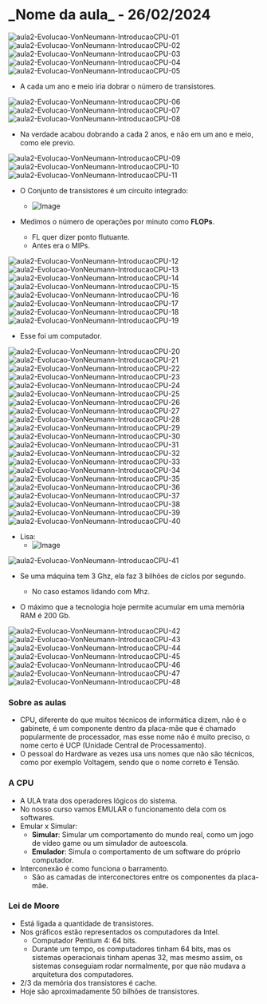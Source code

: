<h1>_Nome da aula_ - 26/02/2024</h1>

![aula2-Evolucao-VonNeumann-IntroducaoCPU-01](https://github.com/joserandu/Primeiro-semestre/assets/134299499/8460af60-1d8c-4f85-ae5e-7b48e78db8de)
![aula2-Evolucao-VonNeumann-IntroducaoCPU-02](https://github.com/joserandu/Primeiro-semestre/assets/134299499/583af0e8-db2b-499f-8337-c3030879c4bb)
![aula2-Evolucao-VonNeumann-IntroducaoCPU-03](https://github.com/joserandu/Primeiro-semestre/assets/134299499/771a9005-8bf6-406d-a453-228448e9f45a)
![aula2-Evolucao-VonNeumann-IntroducaoCPU-04](https://github.com/joserandu/Primeiro-semestre/assets/134299499/dfe461cc-f7ad-4e74-8adf-14522f2ba074)
![aula2-Evolucao-VonNeumann-IntroducaoCPU-05](https://github.com/joserandu/Primeiro-semestre/assets/134299499/e0769ba2-b29c-4420-a08b-fb8bfc956c53)

- A cada um ano e meio iria dobrar o número de transistores.

![aula2-Evolucao-VonNeumann-IntroducaoCPU-06](https://github.com/joserandu/Primeiro-semestre/assets/134299499/73be4ebf-6697-4f63-9075-dfac64daa3b5)
![aula2-Evolucao-VonNeumann-IntroducaoCPU-07](https://github.com/joserandu/Primeiro-semestre/assets/134299499/138c875c-8d76-4354-bd48-35489a63b582)
![aula2-Evolucao-VonNeumann-IntroducaoCPU-08](https://github.com/joserandu/Primeiro-semestre/assets/134299499/c0c82b0c-4464-4f1e-aef8-9534c2944a85)

- Na verdade acabou dobrando a cada 2 anos, e não em um ano e meio, como ele previo.

![aula2-Evolucao-VonNeumann-IntroducaoCPU-09](https://github.com/joserandu/Primeiro-semestre/assets/134299499/5eeef705-614f-4d52-a1cd-33e132a409b8)
![aula2-Evolucao-VonNeumann-IntroducaoCPU-10](https://github.com/joserandu/Primeiro-semestre/assets/134299499/e5f10c2a-6282-4a4b-bf65-4fa36fba2b1c)
![aula2-Evolucao-VonNeumann-IntroducaoCPU-11](https://github.com/joserandu/Primeiro-semestre/assets/134299499/ac1aca37-1722-47f2-8b61-d23a81393cb5)

- O Conjunto de transistores é um circuito integrado:
  - ![Image](https://github.com/user-attachments/assets/5aa0fe7e-d5a4-4720-9c2b-918e927241b7)

- Medimos o número de operações por minuto como <b>FLOPs</b>.
    - FL quer dizer ponto flutuante.
    - Antes era o MIPs.

![aula2-Evolucao-VonNeumann-IntroducaoCPU-12](https://github.com/joserandu/Primeiro-semestre/assets/134299499/de9d3c84-b309-421e-991c-abfa21e40dae)
![aula2-Evolucao-VonNeumann-IntroducaoCPU-13](https://github.com/joserandu/Primeiro-semestre/assets/134299499/23f70f1e-d4a9-44b6-8a08-466264e269cf)
![aula2-Evolucao-VonNeumann-IntroducaoCPU-14](https://github.com/joserandu/Primeiro-semestre/assets/134299499/6f36f205-2759-4d21-9368-2dc6aa46b3e2)
![aula2-Evolucao-VonNeumann-IntroducaoCPU-15](https://github.com/joserandu/Primeiro-semestre/assets/134299499/51b875fc-a063-46d2-8547-4e7270a92e05)
![aula2-Evolucao-VonNeumann-IntroducaoCPU-16](https://github.com/joserandu/Primeiro-semestre/assets/134299499/12668795-87d0-46e7-bfc7-954193d642f7)
![aula2-Evolucao-VonNeumann-IntroducaoCPU-17](https://github.com/joserandu/Primeiro-semestre/assets/134299499/afde99d8-0d27-4890-9905-2e7e620000a2)
![aula2-Evolucao-VonNeumann-IntroducaoCPU-18](https://github.com/joserandu/Primeiro-semestre/assets/134299499/e34d38b8-730e-4b7f-9af1-524490f7e62e)
![aula2-Evolucao-VonNeumann-IntroducaoCPU-19](https://github.com/joserandu/Primeiro-semestre/assets/134299499/504843a3-347a-46c3-8f94-b4fd106f3944)

- Esse foi um computador.

![aula2-Evolucao-VonNeumann-IntroducaoCPU-20](https://github.com/joserandu/Primeiro-semestre/assets/134299499/c6efbdc2-0211-446b-8edc-f943d796e0d2)
![aula2-Evolucao-VonNeumann-IntroducaoCPU-21](https://github.com/joserandu/Primeiro-semestre/assets/134299499/df42f5ef-6b2f-4898-bb57-3a344bcb2d68)
![aula2-Evolucao-VonNeumann-IntroducaoCPU-22](https://github.com/joserandu/Primeiro-semestre/assets/134299499/414f161f-2045-4463-a61f-aa6963abaac9)
![aula2-Evolucao-VonNeumann-IntroducaoCPU-23](https://github.com/joserandu/Primeiro-semestre/assets/134299499/3b4c456d-adb9-454f-b6cb-ca036b7ba9cb)
![aula2-Evolucao-VonNeumann-IntroducaoCPU-24](https://github.com/joserandu/Primeiro-semestre/assets/134299499/b189e082-7816-482d-803d-8b9ce894986d)
![aula2-Evolucao-VonNeumann-IntroducaoCPU-25](https://github.com/joserandu/Primeiro-semestre/assets/134299499/49c5a8db-0170-4f14-adeb-53b87a85cbca)
![aula2-Evolucao-VonNeumann-IntroducaoCPU-26](https://github.com/joserandu/Primeiro-semestre/assets/134299499/34b9a777-994c-4e56-96dd-5c42ff2c830c)
![aula2-Evolucao-VonNeumann-IntroducaoCPU-27](https://github.com/joserandu/Primeiro-semestre/assets/134299499/d416e06b-43b9-4235-a3e7-a74523a712c2)
![aula2-Evolucao-VonNeumann-IntroducaoCPU-28](https://github.com/joserandu/Primeiro-semestre/assets/134299499/46f5cceb-a89c-4859-9a49-8d9253caa7f7)
![aula2-Evolucao-VonNeumann-IntroducaoCPU-29](https://github.com/joserandu/Primeiro-semestre/assets/134299499/3c67d414-caac-4c56-8482-adb4c68f8a6b)
![aula2-Evolucao-VonNeumann-IntroducaoCPU-30](https://github.com/joserandu/Primeiro-semestre/assets/134299499/f23701f0-8213-410d-9efd-65b5583c4dc1)
![aula2-Evolucao-VonNeumann-IntroducaoCPU-31](https://github.com/joserandu/Primeiro-semestre/assets/134299499/d8a8e3b5-bc5a-4185-88c8-c278fd3e01a1)
![aula2-Evolucao-VonNeumann-IntroducaoCPU-32](https://github.com/joserandu/Primeiro-semestre/assets/134299499/883cb0b9-522f-429a-8c8c-6ee89fd775be)
![aula2-Evolucao-VonNeumann-IntroducaoCPU-33](https://github.com/joserandu/Primeiro-semestre/assets/134299499/0ff6022d-b821-4065-af64-447b53b59190)
![aula2-Evolucao-VonNeumann-IntroducaoCPU-34](https://github.com/joserandu/Primeiro-semestre/assets/134299499/5cc4b284-afd7-4f83-a7f4-c59242c8b8d1)
![aula2-Evolucao-VonNeumann-IntroducaoCPU-35](https://github.com/joserandu/Primeiro-semestre/assets/134299499/e4b4ec4a-9305-4a8b-90e4-956a85670c4e)
![aula2-Evolucao-VonNeumann-IntroducaoCPU-36](https://github.com/joserandu/Primeiro-semestre/assets/134299499/157adf21-c722-4645-8090-97d5ae1d2e5d)
![aula2-Evolucao-VonNeumann-IntroducaoCPU-37](https://github.com/joserandu/Primeiro-semestre/assets/134299499/76f93bac-5b70-4042-8d69-d57c9a85403d)
![aula2-Evolucao-VonNeumann-IntroducaoCPU-38](https://github.com/joserandu/Primeiro-semestre/assets/134299499/cbc6f125-8833-45fe-8cf1-deac6fd04961)
![aula2-Evolucao-VonNeumann-IntroducaoCPU-39](https://github.com/joserandu/Primeiro-semestre/assets/134299499/da585807-37b3-4ce3-a861-f7bb777129b9)
![aula2-Evolucao-VonNeumann-IntroducaoCPU-40](https://github.com/joserandu/Primeiro-semestre/assets/134299499/19103e8b-1f01-419f-9ab9-f77130c41aca)

- Lisa:
  - ![Image](https://github.com/user-attachments/assets/d0baec08-63b5-4e44-9fcd-c1155843d7de)

![aula2-Evolucao-VonNeumann-IntroducaoCPU-41](https://github.com/joserandu/Primeiro-semestre/assets/134299499/bbe1b9f9-13da-4b34-afdc-7353ce39e8e9)

- Se uma máquina tem 3 Ghz, ela faz 3 bilhões de cíclos por segundo.
  - No caso estamos lidando com Mhz.

- O máximo que a tecnologia hoje permite acumular em uma memória RAM é 200 Gb.

![aula2-Evolucao-VonNeumann-IntroducaoCPU-42](https://github.com/joserandu/Primeiro-semestre/assets/134299499/2c18c65c-ccd7-419e-adee-e828f81492f5)
![aula2-Evolucao-VonNeumann-IntroducaoCPU-43](https://github.com/joserandu/Primeiro-semestre/assets/134299499/f8a3db12-711f-4765-9ea4-5556c4894a50)
![aula2-Evolucao-VonNeumann-IntroducaoCPU-44](https://github.com/joserandu/Primeiro-semestre/assets/134299499/939d7833-ea89-4bd3-a7d5-a6cbb6095681)
![aula2-Evolucao-VonNeumann-IntroducaoCPU-45](https://github.com/joserandu/Primeiro-semestre/assets/134299499/749284e6-1b40-4a06-bc9f-bde61bc3fe88)
![aula2-Evolucao-VonNeumann-IntroducaoCPU-46](https://github.com/joserandu/Primeiro-semestre/assets/134299499/8ad4835d-0e42-406e-96ee-5e45c763b7a7)
![aula2-Evolucao-VonNeumann-IntroducaoCPU-47](https://github.com/joserandu/Primeiro-semestre/assets/134299499/102e2e6c-dc2c-4f38-9f55-8abba1b2df4d)
![aula2-Evolucao-VonNeumann-IntroducaoCPU-48](https://github.com/joserandu/Primeiro-semestre/assets/134299499/59d58a3d-5a7b-405a-9194-ed7126b241d4)

<h3>Sobre as aulas</h3>

-	CPU, diferente do que muitos técnicos de informática dizem, não é o gabinete, é um componente dentro da placa-mãe que é chamado popularmente de processador, mas esse nome não é muito preciso, o nome certo é UCP (Unidade Central de Processamento).
  -	O pessoal do Hardware as vezes usa uns nomes que não são técnicos, como por exemplo Voltagem, sendo que o nome correto é Tensão.

<h3>A CPU</h3>

-	A ULA trata dos operadores lógicos do sistema.
-	No nosso curso vamos EMULAR o funcionamento dela com os softwares.
-	Emular x Simular:
    -	<b>Simular</b>: Simular um comportamento do mundo real, como um jogo de vídeo game ou um simulador de autoescola.
    - <b>Emulador</b>: Simula o comportamento de um software do próprio computador.
-	Interconexão é como funciona o barramento.
    -	São as camadas de interconectores entre os componentes da placa-mãe.

<h3>Lei de Moore</h3>

-	Está ligada a quantidade de transistores.
-	Nos gráficos estão representados os computadores da Intel.
    -	Computador Pentium 4: 64 bits.
    - Durante um tempo, os computadores tinham 64 bits, mas os sistemas operacionais tinham apenas 32, mas mesmo assim, os sistemas conseguiam rodar normalmente, por que não mudava a arquitetura dos computadores.
-	2/3 da memória dos transistores é cache.
-	Hoje são aproximadamente 50 bilhões de transistores.
